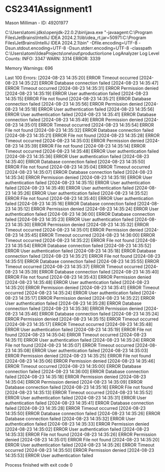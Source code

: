 # CS2341Assignment1
Mason Milliman - ID: 49201977

C:\Users\atomi\.jdks\openjdk-22.0.2\bin\java.exe "-javaagent:C:\Program Files\JetBrains\IntelliJ IDEA 2024.2.1\lib\idea_rt.jar=50971:C:\Program Files\JetBrains\IntelliJ IDEA 2024.2.1\bin" -Dfile.encoding=UTF-8 -Dsun.stdout.encoding=UTF-8 -Dsun.stderr.encoding=UTF-8 -classpath C:\Users\atomi\IdeaProjects\one\out\production\one LogAnalyzer
Log Level Counts:
INFO: 3347
WARN: 3314
ERROR: 3339

Memory Warnings: 696

Last 100 Errors:
[2024-08-23 14:35:20] ERROR Timeout occurred
[2024-08-23 14:35:22] ERROR Database connection failed
[2024-08-23 14:35:47] ERROR Timeout occurred
[2024-08-23 14:35:31] ERROR Permission denied
[2024-08-23 14:35:19] ERROR User authentication failed
[2024-08-23 14:35:15] ERROR File not found
[2024-08-23 14:35:21] ERROR Database connection failed
[2024-08-23 14:35:56] ERROR Permission denied
[2024-08-23 14:35:18] ERROR User authentication failed
[2024-08-23 14:35:56] ERROR User authentication failed
[2024-08-23 14:35:41] ERROR Database connection failed
[2024-08-23 14:35:49] ERROR Permission denied
[2024-08-23 14:35:01] ERROR Timeout occurred
[2024-08-23 14:35:54] ERROR File not found
[2024-08-23 14:35:32] ERROR Database connection failed
[2024-08-23 14:35:21] ERROR File not found
[2024-08-23 14:35:28] ERROR Timeout occurred
[2024-08-23 14:35:03] ERROR Permission denied
[2024-08-23 14:35:39] ERROR File not found
[2024-08-23 14:35:14] ERROR Timeout occurred
[2024-08-23 14:35:48] ERROR User authentication failed
[2024-08-23 14:35:36] ERROR User authentication failed
[2024-08-23 14:35:40] ERROR Database connection failed
[2024-08-23 14:35:50] ERROR File not found
[2024-08-23 14:35:04] ERROR Timeout occurred
[2024-08-23 14:35:07] ERROR Database connection failed
[2024-08-23 14:35:34] ERROR Permission denied
[2024-08-23 14:35:19] ERROR User authentication failed
[2024-08-23 14:35:15] ERROR User authentication failed
[2024-08-23 14:35:49] ERROR User authentication failed
[2024-08-23 14:35:26] ERROR User authentication failed
[2024-08-23 14:35:52] ERROR File not found
[2024-08-23 14:35:40] ERROR User authentication failed
[2024-08-23 14:35:16] ERROR Database connection failed
[2024-08-23 14:35:12] ERROR Permission denied
[2024-08-23 14:35:24] ERROR User authentication failed
[2024-08-23 14:36:00] ERROR Database connection failed
[2024-08-23 14:35:23] ERROR User authentication failed
[2024-08-23 14:35:30] ERROR Permission denied
[2024-08-23 14:35:32] ERROR Timeout occurred
[2024-08-23 14:35:01] ERROR Permission denied
[2024-08-23 14:35:45] ERROR Timeout occurred
[2024-08-23 14:36:00] ERROR Timeout occurred
[2024-08-23 14:35:22] ERROR File not found
[2024-08-23 14:35:54] ERROR Database connection failed
[2024-08-23 14:35:52] ERROR User authentication failed
[2024-08-23 14:35:18] ERROR Database connection failed
[2024-08-23 14:35:21] ERROR File not found
[2024-08-23 14:35:51] ERROR Database connection failed
[2024-08-23 14:35:55] ERROR Timeout occurred
[2024-08-23 14:35:37] ERROR Timeout occurred
[2024-08-23 14:35:39] ERROR Database connection failed
[2024-08-23 14:35:40] ERROR File not found
[2024-08-23 14:35:43] ERROR Permission denied
[2024-08-23 14:35:48] ERROR User authentication failed
[2024-08-23 14:35:20] ERROR Permission denied
[2024-08-23 14:35:41] ERROR Timeout occurred
[2024-08-23 14:35:24] ERROR User authentication failed
[2024-08-23 14:35:17] ERROR Permission denied
[2024-08-23 14:35:22] ERROR User authentication failed
[2024-08-23 14:35:28] ERROR Database connection failed
[2024-08-23 14:35:38] ERROR Permission denied
[2024-08-23 14:35:46] ERROR Database connection failed
[2024-08-23 14:35:24] ERROR Permission denied
[2024-08-23 14:35:15] ERROR Timeout occurred
[2024-08-23 14:35:17] ERROR Timeout occurred
[2024-08-23 14:35:48] ERROR User authentication failed
[2024-08-23 14:35:19] ERROR File not found
[2024-08-23 14:35:04] ERROR Timeout occurred
[2024-08-23 14:35:11] ERROR User authentication failed
[2024-08-23 14:35:24] ERROR File not found
[2024-08-23 14:35:07] ERROR Timeout occurred
[2024-08-23 14:35:08] ERROR User authentication failed
[2024-08-23 14:35:03] ERROR Permission denied
[2024-08-23 14:35:25] ERROR File not found
[2024-08-23 14:35:06] ERROR Permission denied
[2024-08-23 14:35:46] ERROR Timeout occurred
[2024-08-23 14:35:00] ERROR Database connection failed
[2024-08-23 14:36:00] ERROR Database connection failed
[2024-08-23 14:35:18] ERROR Permission denied
[2024-08-23 14:35:04] ERROR Permission denied
[2024-08-23 14:35:09] ERROR Database connection failed
[2024-08-23 14:35:16] ERROR File not found
[2024-08-23 14:35:13] ERROR Timeout occurred
[2024-08-23 14:35:52] ERROR User authentication failed
[2024-08-23 14:35:31] ERROR User authentication failed
[2024-08-23 14:35:41] ERROR Database connection failed
[2024-08-23 14:35:28] ERROR Timeout occurred
[2024-08-23 14:35:50] ERROR Database connection failed
[2024-08-23 14:35:26] ERROR Database connection failed
[2024-08-23 14:35:32] ERROR User authentication failed
[2024-08-23 14:35:33] ERROR Permission denied
[2024-08-23 14:35:02] ERROR User authentication failed
[2024-08-23 14:35:33] ERROR File not found
[2024-08-23 14:35:26] ERROR Permission denied
[2024-08-23 14:35:01] ERROR File not found
[2024-08-23 14:35:20] ERROR User authentication failed
[2024-08-23 14:35:26] ERROR Timeout occurred
[2024-08-23 14:35:50] ERROR Permission denied
[2024-08-23 14:35:53] ERROR User authentication failed

Process finished with exit code 0
